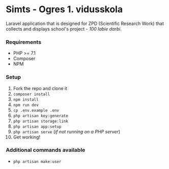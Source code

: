 # Simts - Ogres 1. vidusskola
Laravel application that is designed for ZPD (Scientific Research Work) that collects and displays school's project - _100 labie darbi_.

### Requirements
- PHP >= 7.1
- Composer
- NPM

### Setup
1. Fork the repo and clone it
2. `composer install`
3. `npm install`
4. `npm run dev`
5. `cp .env.example .env`
6. `php artisan key:generate`
7. `php artisan storage:link`
8. `php artisan app:setup`
9. `php artisan serve` (_if not running on a PHP server_)
10. Get working!

### Additional commands available
- `php artisan make:user`
